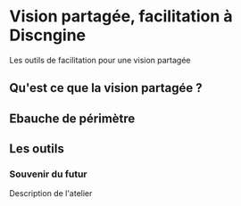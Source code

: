 # Vision partagée, facilitation à Discngine

Les outils de facilitation pour une vision partagée

## Qu'est ce que la vision partagée ?

## Ebauche de périmètre

## Les outils

### Souvenir du futur
Description de l'atelier
